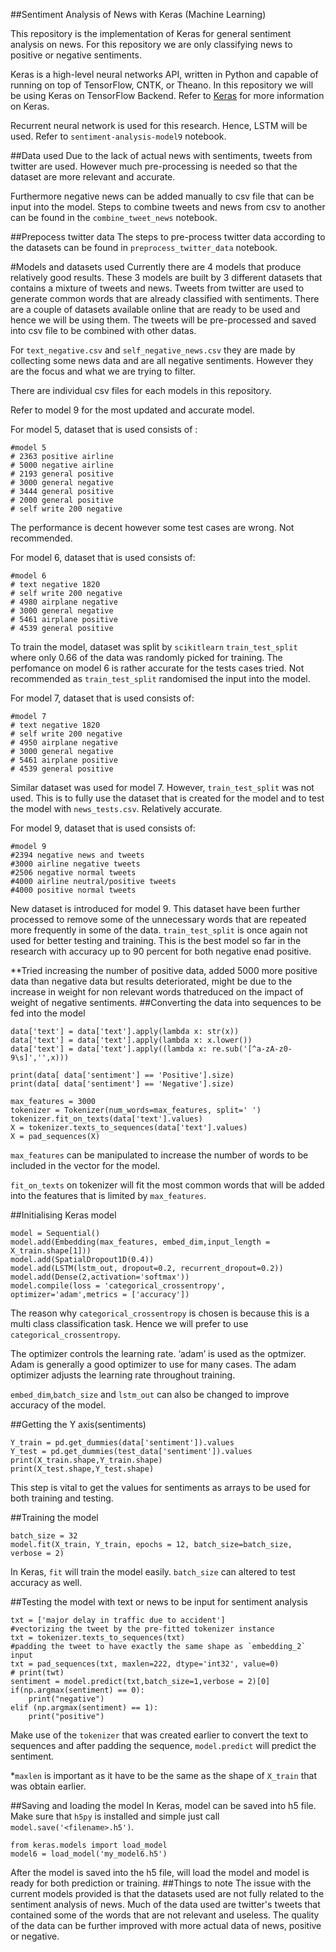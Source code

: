 ##Sentiment Analysis of News with Keras (Machine Learning)

This repository is the implementation of Keras for general sentiment analysis on news. For this repository we are only classifying news to positive or negative sentiments.

Keras is a high-level neural networks API, written in Python and capable of running on top of TensorFlow, CNTK, or Theano.
In this repository we will be using Keras on TensorFlow Backend. Refer to [Keras](https://keras.io/) for more information on Keras. 

Recurrent neural network is used for this research. Hence, LSTM will be used.
Refer to `sentiment-analysis-model9` notebook.

##Data used
Due to the lack of actual news with sentiments, tweets from twitter are used. However much pre-processing is needed so that the dataset are more relevant and accurate.

Furthermore negative news can be added manually to csv file that can be input into the model.
Steps to combine tweets and news from csv to another can be found in the `combine_tweet_news` notebook.


##Prepocess twitter data
The steps to pre-process twitter data according to the datasets can be found in `preprocess_twitter_data` notebook.


#Models and datasets used
Currently there are 4 models that produce relatively good results. These 3 models are built by 3 different datasets that contains a mixture of tweets and news.
Tweets from twitter are used to generate common words that are already classified with sentiments. There are a couple of datasets available online that are ready to be used and hence we will be using them.
The tweets will be pre-processed and saved into csv file to be combined with other datas.

For `text_negative.csv` and `self_negative_news.csv` they are made by collecting some news data and are all negative sentiments. However they are the focus and what we are trying to filter.

There are individual csv files for each models in this repository.

Refer to model 9 for the most updated and accurate model.

For model 5, dataset that is used consists of :
```
#model 5
# 2363 positive airline
# 5000 negative airline
# 2193 general positive
# 3000 general negative
# 3444 general positive
# 2000 general positive
# self write 200 negative
```
The performance is decent however some test cases are wrong. Not recommended.

For model 6, dataset that is used consists of:
```
#model 6
# text negative 1820
# self write 200 negative
# 4980 airplane negative
# 3000 general negative
# 5461 airplane positive
# 4539 general positive
```
To train the model, dataset was split by `scikitlearn` `train_test_split` where only 0.66 of the data was randomly picked for training.
The perfomance on model 6 is rather accurate for the tests cases tried.
Not recommended as `train_test_split` randomised the input into the model.

For model 7, dataset that is used consists of:
```
#model 7
# text negative 1820
# self write 200 negative
# 4950 airplane negative 
# 3000 general negative
# 5461 airplane positive
# 4539 general positive
```
Similar dataset was used for model 7. However, `train_test_split` was not used. This is to fully use the dataset that is created for the model and to test the model with `news_tests.csv`.
Relatively accurate.

For model 9, dataset that is used consists of:
```
#model 9
#2394 negative news and tweets
#3000 airline negative tweets
#2506 negative normal tweets
#4000 airline neutral/positive tweets
#4000 positive normal tweets
```
New dataset is introduced for model 9. This dataset have been further processed to remove some of the unnecessary words that are repeated more frequently in some of the data.
`train_test_split` is once again not used for better testing and training.
This is the best model so far in the research with accuracy up to 90 percent for both negative enad positive.

**Tried increasing the number of positive data, added 5000 more positive data than negative data but results deteriorated, might be due to the increase in weight for non relevant words thatreduced on the impact of weight of negative sentiments.
##Converting the data into sequences to be fed into the model
```
data['text'] = data['text'].apply(lambda x: str(x))
data['text'] = data['text'].apply(lambda x: x.lower())
data['text'] = data['text'].apply((lambda x: re.sub('[^a-zA-z0-9\s]','',x)))

print(data[ data['sentiment'] == 'Positive'].size)
print(data[ data['sentiment'] == 'Negative'].size)
    
max_features = 3000
tokenizer = Tokenizer(num_words=max_features, split=' ')
tokenizer.fit_on_texts(data['text'].values)
X = tokenizer.texts_to_sequences(data['text'].values)
X = pad_sequences(X)

```
`max_features` can be manipulated to increase the number of words to be included in the vector for the model.

`fit_on_texts` on tokenizer will fit the most common words that will be added into the features that is limited by `max_features`.

##Initialising Keras model
```
model = Sequential()
model.add(Embedding(max_features, embed_dim,input_length = X_train.shape[1]))
model.add(SpatialDropout1D(0.4))
model.add(LSTM(lstm_out, dropout=0.2, recurrent_dropout=0.2))
model.add(Dense(2,activation='softmax'))
model.compile(loss = 'categorical_crossentropy', optimizer='adam',metrics = ['accuracy'])
```
The reason why `categorical_crossentropy` is chosen is because this is a multi class classification task. Hence we will prefer to use `categorical_crossentropy`.

The optimizer controls the learning rate. ‘adam’ is used as the optmizer. Adam is generally a good optimizer to use for many cases. The adam optimizer adjusts the learning rate throughout training.

`embed_dim`,`batch_size` and `lstm_out` can also be changed to improve accuracy of the model.


##Getting the Y axis(sentiments)
```
Y_train = pd.get_dummies(data['sentiment']).values
Y_test = pd.get_dummies(test_data['sentiment']).values
print(X_train.shape,Y_train.shape)
print(X_test.shape,Y_test.shape)
```

This step is vital to get the values for sentiments as arrays to be used for both training and testing.


##Training the model
```
batch_size = 32
model.fit(X_train, Y_train, epochs = 12, batch_size=batch_size, verbose = 2)
```
In Keras, `fit` will train the model easily. `batch_size` can altered to test accuracy as well.

##Testing the model with text or news to be input for sentiment analysis
```
txt = ['major delay in traffic due to accident']
#vectorizing the tweet by the pre-fitted tokenizer instance
txt = tokenizer.texts_to_sequences(txt)
#padding the tweet to have exactly the same shape as `embedding_2` input
txt = pad_sequences(txt, maxlen=222, dtype='int32', value=0)
# print(twt)
sentiment = model.predict(txt,batch_size=1,verbose = 2)[0]
if(np.argmax(sentiment) == 0):
    print("negative")
elif (np.argmax(sentiment) == 1):
    print("positive")
```
Make use of the `tokenizer` that was created earlier to convert the text to sequences and after padding the sequence, `model.predict` will predict the sentiment.

*`maxlen` is important as it have to be the same as the shape of `X_train` that was obtain earlier.

##Saving and loading the model
In Keras, model can be saved into h5 file. Make sure that `h5py` is installed and simple just call `model.save('<filename>.h5')`. 

```
from keras.models import load_model
model6 = load_model('my_model6.h5')
```
After the model is saved into the h5 file, will load the model and model is ready for both prediction or training.
##Things to note
The issue with the current models provided is that the datasets used are not fully related to the sentiment analysis of news. Much of the data used are twitter's tweets that contained some of the words that are not relevant and useless. The quality of the data can be further improved with more actual data of news, positive or negative.

